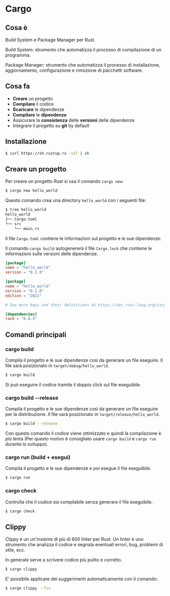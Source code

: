 # Cargo

## Cosa è

Build System e Package Manager per Rust.

Build System: strumento che automatizza il processo di compilazione di un programma.

Package Manager: strumento che automatizza il processo di installazione, aggiornamento, configurazione e rimozione di pacchetti software.

## Cosa fa

- **Creare** un progetto
- **Compilare** il codice
- **Scaricare** le dipendenze
- **Compilare** le **dipendenze**
- Assicurare la **consistenza** delle **versioni** delle dipendenze
- Integrare il progetto su **git** by default

## Installazione

```bash
$ curl https://sh.rustup.rs -sSf | sh
```

## Creare un progetto

Per creare un progetto Rust si usa il comando `cargo new`:

```bash
$ cargo new hello_world
```

Questo comando crea una directory `hello_world` con i seguenti file:

```bash
$ tree hello_world
hello_world
├── Cargo.toml
└── src
    └── main.rs
```

Il file `Cargo.toml` contiene le informazioni sul progetto e le sue dipendenze:

Il comando `cargo build` autogenererà il file `Cargo.lock` che contiene le informazioni sulle versioni delle dipendenze.

```toml
[package]
name = "hello_world"
version = "0.1.0"

[package]
name = "hello_world"
version = "0.1.0"
edition = "2021"

# See more keys and their definitions at https://doc.rust-lang.org/cargo/reference/manifest.html

[dependencies]
rand = "0.8.5"
```

## Comandi principali

### cargo build

Compila il progetto e le sue dipendenze così da generare un file eseguire. Il file sarà posizionato in `target/debug/hello_world`.

```bash
$ cargo build
```

Si può eseguire il codice tramite il doppio click sul file eseguibile.

### cargo build --release

Compila il progetto e le sue dipendenze così da generare un file eseguire per la distribuzione. Il file sarà posizionato in `target/release/hello_world`.

```bash
$ cargo build --release
```

Con questo comando il codice viene ottimizzato e quindi la compilazione è più lenta (Per questo motivo è consigliato usare `cargo build` e `cargo run` durante lo sviluppo).

### cargo run (build + esegui)

Compila il progetto e le sue dipendenze e poi esegue il file eseguibile.

```bash
$ cargo run
```

### cargo check

Controlla che il codice sia compilabile senza generare il file eseguibile.

```bash
$ cargo check
```

## Clippy

Clippy è un un'insieme di più di 600 linter per Rust. Un linter è uno strumento che analizza il codice e segnala eventuali errori, bug, problemi di stile, ecc.

In generale serve a scrivere codice più pulito e corretto.

```bash
$ cargo clippy
```

E' possibile applicare dei suggerimenti automaticamente con il comando:

```bash
$ cargo clippy --fix
```
